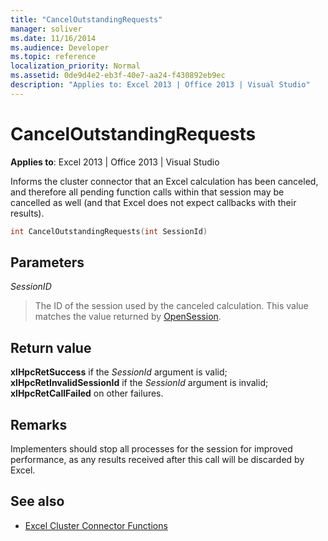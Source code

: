 ```yaml
---
title: "CancelOutstandingRequests"
manager: soliver
ms.date: 11/16/2014
ms.audience: Developer
ms.topic: reference
localization_priority: Normal
ms.assetid: 0de9d4e2-eb3f-40e7-aa24-f430892eb9ec
description: "Applies to: Excel 2013 | Office 2013 | Visual Studio"
---
```


# CancelOutstandingRequests

**Applies to**: Excel 2013 | Office 2013 | Visual Studio 
  
Informs the cluster connector that an Excel calculation has been canceled, and therefore all pending function calls within that session may be cancelled as well (and that Excel does not expect callbacks with their results).
  
```cpp
int CancelOutstandingRequests(int SessionId)
```

## Parameters

_SessionID_
  
> The ID of the session used by the canceled calculation. This value matches the value returned by [OpenSession](opensession.md).
    
## Return value

**xlHpcRetSuccess** if the  _SessionId_ argument is valid; **xlHpcRetInvalidSessionId** if the  _SessionId_ argument is invalid; **xlHpcRetCallFailed** on other failures. 
  
## Remarks

Implementers should stop all processes for the session for improved performance, as any results received after this call will be discarded by Excel.
  
## See also

- [Excel Cluster Connector Functions](excel-cluster-connector-functions.md)

